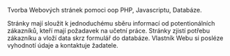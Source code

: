 Tvorba Webových stránek pomoci oop PHP, Javascriptu, Databáze.

Stránky mají sloužit k jednoduchému sběru informací od potentionálních zákazníků, kteří mají požadavek na učetní práce. Stránky zjistí potřebu zákazníku a vloží data skrz formulář do databáze.
Vlastník Webu si posléze vyhodnotí údaje a kontaktuje žadatele.
